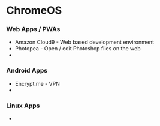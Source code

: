# ChromeOS

### Web Apps / PWAs

* Amazon Cloud9 - Web based development environment
* Photopea - Open / edit Photoshop files on the web
* 
### Android Apps

* Encrypt.me - VPN
* 
### Linux Apps

* 
